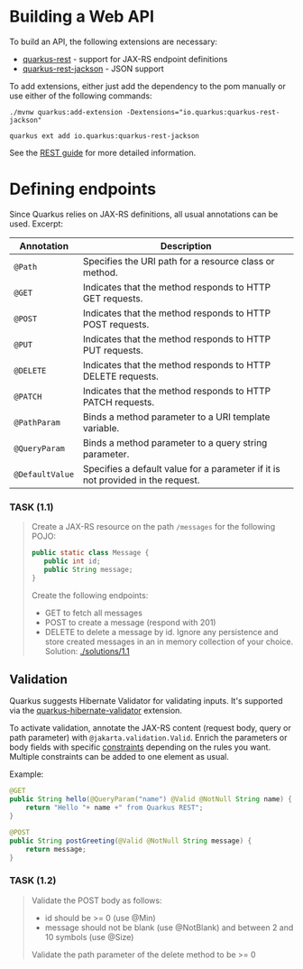 # Building a Web API
To build an API, the following extensions are necessary:
- [quarkus-rest](https://quarkus.io/extensions/io.quarkus/quarkus-rest/) - support for JAX-RS endpoint definitions 
- [quarkus-rest-jackson](https://quarkus.io/extensions/io.quarkus/quarkus-rest-jackson/) - JSON support

To add extensions, either just add the dependency to the pom manually or use either of the following commands:
```
./mvnw quarkus:add-extension -Dextensions="io.quarkus:quarkus-rest-jackson"
```
```
quarkus ext add io.quarkus:quarkus-rest-jackson
```

See the [REST guide](https://quarkus.io/guides/rest) for more detailed information.

# Defining endpoints
Since Quarkus relies on JAX-RS definitions, all usual annotations can be used. Excerpt:

| Annotation               | Description                                                                                   |
|-------------------------|-----------------------------------------------------------------------------------------------|
| `@Path`                 | Specifies the URI path for a resource class or method.                                       |
| `@GET`                  | Indicates that the method responds to HTTP GET requests.                                     |
| `@POST`                 | Indicates that the method responds to HTTP POST requests.                                    |
| `@PUT`                  | Indicates that the method responds to HTTP PUT requests.                                     |
| `@DELETE`               | Indicates that the method responds to HTTP DELETE requests.                                  |
| `@PATCH`                | Indicates that the method responds to HTTP PATCH requests.                                   |
| `@PathParam`           | Binds a method parameter to a URI template variable.                                         |
| `@QueryParam`           | Binds a method parameter to a query string parameter.                                        |
| `@DefaultValue`         | Specifies a default value for a parameter if it is not provided in the request.              |

### TASK (1.1)
> Create a JAX-RS resource on the path `/messages` for the following POJO:
> ```java
> public static class Message {
>    public int id;
>    public String message;
> }
> ```
> Create the following endpoints:
> - GET to fetch all messages
> - POST to create a message (respond with 201)
> - DELETE to delete a message by id.
> Ignore any persistence and store created messages in an in memory collection of your choice.
> Solution: [./solutions/1.1](solutions/2.1)

## Validation
Quarkus suggests Hibernate Validator for validating inputs.
It's supported via the [quarkus-hibernate-validator](https://quarkus.io/extensions/io.quarkus/quarkus-hibernate-validator/) extension.

To activate validation, annotate the JAX-RS content (request body, query or path parameter) with `@jakarta.validation.Valid`.
Enrich the parameters or body fields with specific [constraints](https://docs.jboss.org/hibernate/validator/9.0/reference/en-US/html_single/#section-builtin-constraints) depending on the rules you want.
Multiple constraints can be added to one element as usual. 

Example:
```java
@GET
public String hello(@QueryParam("name") @Valid @NotNull String name) {
    return "Hello "+ name +" from Quarkus REST";
}

@POST
public String postGreeting(@Valid @NotNull String message) {
    return message;
}
```

### TASK (1.2)
> Validate the POST body as follows:
> - id should be >= 0 (use @Min)
> - message should not be blank (use @NotBlank) and between 2 and 10 symbols (use @Size)
> 
> Validate the path parameter of the delete method to be >= 0